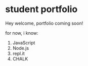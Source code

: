# student portfolio

Hey welcome, portfolio coming soon!

for now, i know:

1. JavaScript
1. Node.js
1. repl.it
1. CHALK